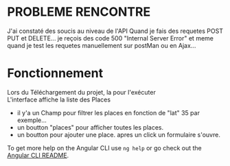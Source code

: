 
# PROBLEME RENCONTRE
 J'ai constaté des soucis au niveau de l'API Quand je fais des requetes POST PUT et DELETE...
 je reçois des code 500 "Internal Server Error"
 et meme quand je test les requetes manuellement sur postMan ou en Ajax...

# Fonctionnement 
Lors du Téléchargement du projet, la pour l'exécuter  
L'interface affiche la liste des Places 
- il y'a un Champ pour filtrer les places en fonction de "lat" 35 par exemple...
- un boutton "places" pour afficher toutes les places.
- un boutton pour ajouter une place. apres un click un formulaire s'ouvre.

















<!-- # ArnaudNeonoos

This project was generated with [Angular CLI](https://github.com/angular/angular-cli) version 9.0.1.

## Development server

Run `ng serve` for a dev server. Navigate to `http://localhost:4200/`. The app will automatically reload if you change any of the source files.

## Code scaffolding

Run `ng generate component component-name` to generate a new component. You can also use `ng generate directive|pipe|service|class|guard|interface|enum|module`.

## Build

Run `ng build` to build the project. The build artifacts will be stored in the `dist/` directory. Use the `--prod` flag for a production build.

## Running unit tests

Run `ng test` to execute the unit tests via [Karma](https://karma-runner.github.io).

## Running end-to-end tests

Run `ng e2e` to execute the end-to-end tests via [Protractor](http://www.protractortest.org/).

## Further help -->

To get more help on the Angular CLI use `ng help` or go check out the [Angular CLI README](https://github.com/angular/angular-cli/blob/master/README.md).
